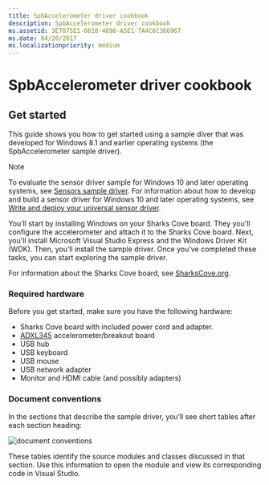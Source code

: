 ```yaml
---
title: SpbAccelerometer driver cookbook
description: SpbAccelerometer driver cookbook
ms.assetid: 3E7875E1-0810-4698-A5E1-7A4C6C366967
ms.date: 04/20/2017
ms.localizationpriority: medium
---
```


# SpbAccelerometer driver cookbook


## Get started


This guide shows you how to get started using a sample diver that was developed for Windows 8.1 and earlier operating systems (the SpbAccelerometer sample driver).

>[!NOTE]
> To evaluate the sensor driver sample for Windows 10 and later operating systems, see [Sensors sample driver](https://github.com/Microsoft/Windows-driver-samples/tree/master/sensors). For information about how to develop and build a sensor driver for Windows 10 and later operating systems, see [Write and deploy your universal sensor driver](write-and-deploy-your-universal-sensor-driver.md).

 

You’ll start by installing Windows on your Sharks Cove board. They you'll configure the accelerometer and attach it to the Sharks Cove board. Next, you'll install Microsoft Visual Studio Express and the Windows Driver Kit (WDK). Then, you’ll install the sample driver. Once you’ve completed these tasks, you can start exploring the sample driver.

For information about the Sharks Cove board, see [SharksCove.org](http://go.microsoft.com/fwlink/p/?linkid=403167).

### Required hardware

Before you get started, make sure you have the following hardware:

-   Sharks Cove board with included power cord and adapter.
-   [ADXL345](http://go.microsoft.com/fwlink/p/?linkid=401463) accelerometer/breakout board
-   USB hub
-   USB keyboard
-   USB mouse
-   USB network adapter
-   Monitor and HDMI cable (and possibly adapters)

### Document conventions

In the sections that describe the sample driver, you’ll see short tables after each section heading:

![document conventions](images/document-conventions.png)

These tables identify the source modules and classes discussed in that section. Use this information to open the module and view its corresponding code in Visual Studio.

 

 




